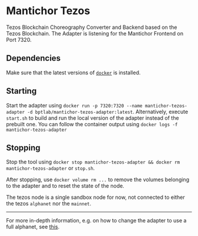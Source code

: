 # Mantichor Tezos

Tezos Blockchain Choreography Converter and Backend based on the Tezos Blockchain.
The Adapter is listening for the Mantichor Frontend on Port 7320.

## Dependencies

Make sure that the latest versions of [`docker`](https://docs.docker.com/install/) is installed.

## Starting

Start the adapter using `docker run -p 7320:7320 --name mantichor-tezos-adapter -d bptlab/mantichor-tezos-adapter:latest`.
Alternatively, execute `start.sh` to build and run the local version of the adapter instead of the prebuilt one.
You can follow the container output using `docker logs -f mantichor-tezos-adapter`

## Stopping

Stop the tool using `docker stop mantichor-tezos-adapter && docker rm mantichor-tezos-adapter` or `stop.sh`.

After stopping, use `docker volume rm ...` to remove the volumes belonging to the adapter and to reset the state of the node.

The tezos node is a single sandbox node for now, not connected to either the tezos `alphanet` nor the `mainnet`.

---
For more in-depth information, e.g. on how to change the adapter to use a full alphanet, see [this](DOCUMENTATION.md).
